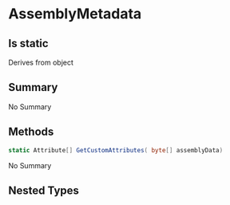 # AssemblyMetadata

## Is static
Derives from object

## Summary

No Summary
## Methods

```c#
static Attribute[] GetCustomAttributes( byte[] assemblyData) 
```
No Summary
## Nested Types

